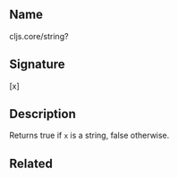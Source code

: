 ## Name
cljs.core/string?

## Signature
[x]

## Description

Returns true if `x` is a string, false otherwise.

## Related
